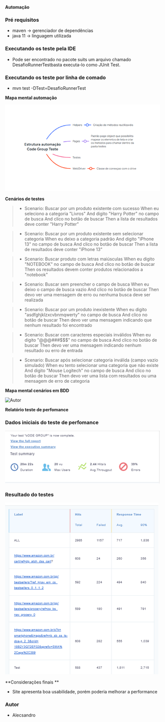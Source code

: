 **Automação**

### Pré requisitos

* maven -> gerenciador de dependências
* java 11 -> linguagem utilizada

### Executando os teste pela IDE

* Pode ser encontrado no pacote suits um arquivo chamado DesafioRunnerTestbasta executa-lo como JUnit Test. 

### Executando os teste por linha de comado
* mvn test -DTest=DesafioRunnerTest

**Mapa mental automação**

![Autor](img/EstrturaAutomação.png)

**Cenários de testes**

> * Scenario: Buscar por um produto existente com sucesso
    When eu seleciono a categoria "Livros"
    And digito "Harry Potter" no campo de busca
    And clico no botão de buscar
    Then a lista de resultados deve conter "Harry Potter"

> *  Scenario: Buscar por um produto existente sem selecionar categoria
    When eu deixo a categoria padrão
    And digito "iPhone 13" no campo de busca
    And clico no botão de buscar
    Then a lista de resultados deve conter "iPhone 13"

> *  Scenario: Buscar produto com letras maiúsculas
    When eu digito "NOTEBOOK" no campo de busca
    And clico no botão de buscar
    Then os resultados devem conter produtos relacionados a "notebook"

> *  Scenario: Buscar sem preencher o campo de busca
    When eu deixo o campo de busca vazio
    And clico no botão de buscar
    Then devo ver uma mensagem de erro ou nenhuma busca deve ser realizada

> *  Scenario: Buscar por um produto inexistente
    When eu digito "asdfghjklzxcvbnmqwerty" no campo de busca
    And clico no botão de buscar
    Then devo ver uma mensagem indicando que nenhum resultado foi encontrado

> *  Scenario: Buscar com caracteres especiais inválidos
    When eu digito "@@@###$$$" no campo de busca
    And clico no botão de buscar
    Then devo ver uma mensagem indicando nenhum resultado ou erro de entrada

> *  Scenario: Buscar após selecionar categoria inválida (campo vazio simulado)
    When eu tento selecionar uma categoria que não existe
    And digito "Mouse Logitech" no campo de busca
    And clico no botão de buscar
    Then devo ver uma lista com resultados ou uma mensagem de erro de categoria

**Mapa mental cenários em BDD**

![Autor](img/cenáriosNoFormatoBDD.png)

**Relatório teste de perfomance**

### Dados iniciais do teste de perfomance

![Autor](img/dados.png)

### Resultado do testes 
![Autor](img/dadosTeste.png)

**Considerações finais **

* Site apresenta boa usabilidade, porém poderia melhorar a performance 

### Autor

* Alecsandro

